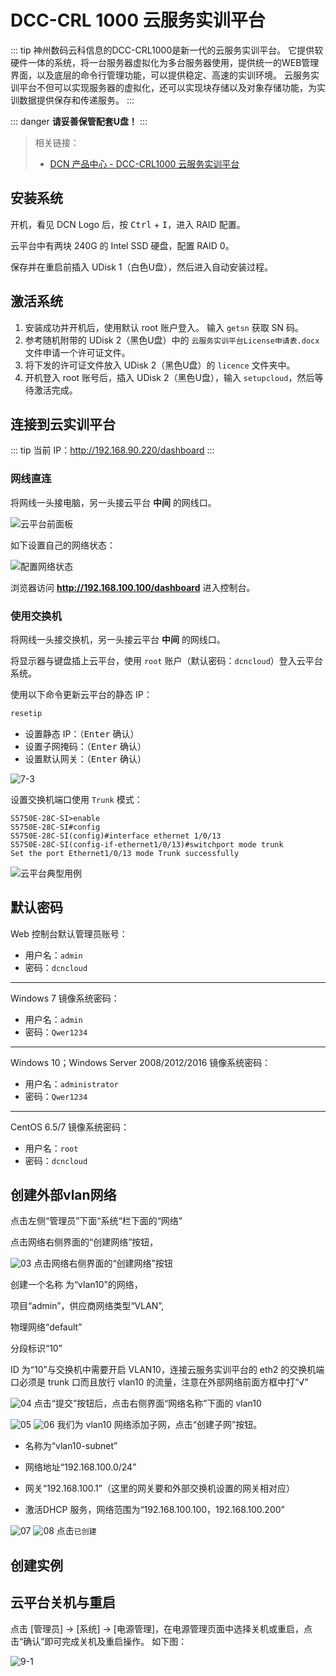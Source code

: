 # DCC-CRL 1000 云服务实训平台

::: tip
神州数码云科信息的DCC-CRL1000是新一代的云服务实训平台。
它提供软硬件一体的系统，将一台服务器虚拟化为多台服务器使用，提供统一的WEB管理界面，以及底层的命令行管理功能，可以提供稳定、高速的实训环境。
云服务实训平台不但可以实现服务器的虚拟化，还可以实现块存储以及对象存储功能，为实训数据提供保存和传递服务。
:::

::: danger
**请妥善保管配套U盘！**
:::

>相关链接：
>
> - [DCN 产品中心 - DCC-CRL1000 云服务实训平台](http://www.dcnetworks.com.cn/goods/55.html)

## 安装系统

开机，看见 DCN Logo 后，按 <kbd>Ctrl</kbd> + <kbd>I</kbd>，进入 RAID 配置。

云平台中有两块 240G 的 Intel SSD 硬盘，配置 RAID 0。

<!-- 待补充图片 -->

保存并在重启前插入 UDisk 1（白色U盘），然后进入自动安装过程。

## 激活系统

1. 安装成功并开机后，使用默认 root 账户登入。
   输入 `getsn` 获取 SN 码。
2. 参考随机附带的 UDisk 2（黑色U盘）中的 `云服务实训平台License申请表.docx` 文件申请一个许可证文件。
3. 将下发的许可证文件放入 UDisk 2（黑色U盘）的 `licence` 文件夹中。
4. 开机登入 root 账号后，插入 UDisk 2（黑色U盘），输入 `setupcloud`，然后等待激活完成。

## 连接到云实训平台

::: tip
当前 IP：<http://192.168.90.220/dashboard>
:::

### 网线直连

将网线一头接电脑，另一头接云平台 **中间** 的网线口。

![云平台前面板](./img/00.jpg)

如下设置自己的网络状态：

![配置网络状态](./img/01.jpg)

浏览器访问 **<http://192.168.100.100/dashboard>** 进入控制台。

### 使用交换机

将网线一头接交换机，另一头接云平台 **中间** 的网线口。

将显示器与键盘插上云平台，使用 `root` 账户（默认密码：`dcncloud`）登入云平台系统。

使用以下命令更新云平台的静态 IP：

```sh
resetip
```

- 设置静态 IP：（<kbd>Enter</kbd> 确认）
- 设置子网掩码：（<kbd>Enter</kbd> 确认）
- 设置默认网关：（<kbd>Enter</kbd> 确认）

![7-3](./img/setup7-3.jpg)

设置交换机端口使用 `Trunk` 模式：

```text {5}
S5750E-28C-SI>enable 
S5750E-28C-SI#config          
S5750E-28C-SI(config)#interface ethernet 1/0/13
S5750E-28C-SI(config-if-ethernet1/0/13)#switchport mode trunk 
Set the port Ethernet1/0/13 mode Trunk successfully
```

![云平台典型用例](./img/02.jpg)

## 默认密码

Web 控制台默认管理员账号：
- 用户名：`admin`
- 密码：`dcncloud`

--------------------------------------

Windows 7 镜像系统密码：
- 用户名：`admin`
- 密码：`Qwer1234`

--------------------------------------

Windows 10；Windows Server 2008/2012/2016 镜像系统密码：
- 用户名：`administrator`
- 密码：`Qwer1234`

--------------------------------------

CentOS 6.5/7 镜像系统密码：
- 用户名：`root`
- 密码：`dcncloud`

<!-- ## 附：默认 BIOS 设置 -->

<!-- 待补充图片 -->

## 创建外部vlan网络
点击左侧“管理员”下面“系统“栏下面的“网络” 

点击网络右侧界面的“创建网络”按钮，

![03](./img/03.jpg)
点击网络右侧界面的“创建网络”按钮

创建一个名称
为“vlan10”的网络，

项目“admin”，供应商网络类型“VLAN”,

物理网络“default”

分段标识“10”

ID 为“10”与交换机中需要开启 VLAN10，连接云服务实训平台的 eth2 的交换机端口必须是 trunk 口而且放行 vlan10 的流量，注意在外部网络前面方框中打“√”

![04](./img/04.jpg)
点击“提交”按钮后，点击右侧界面“网络名称”下面的
vlan10 


![05](./img/05.jpg)
![06](./img/06.jpg)
我们为 vlan10 网络添加子网，点击“创建子网”按钮。


- 名称为“vlan10-subnet”
- 网络地址“192.168.100.0/24” 

- 网关“192.168.100.1”（这里的网关要和外部交换机设置的网关相对应）

- 激活DHCP 服务，网络范围为“192.168.100.100，192.168.100.200”

![07](./img/07.jpg)
![08](./img/08.jpg)
点击`已创建`

## 创建实例

## 云平台关机与重启

点击 [管理员] → [系统] → [电源管理]，在电源管理页面中选择关机或重启，点击“确认”即可完成关机及重启操作。
如下图：

![9-1](./img/use9-1.jpg)